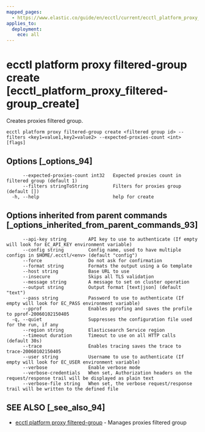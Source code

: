 ```yaml
---
mapped_pages:
  - https://www.elastic.co/guide/en/ecctl/current/ecctl_platform_proxy_filtered-group_create.html
applies_to:
  deployment:
    ece: all
---
```


# ecctl platform proxy filtered-group create [ecctl_platform_proxy_filtered-group_create]

Creates proxies filtered group.

```
ecctl platform proxy filtered-group create <filtered group id> --filters <key1=value1,key2=value2> --expected-proxies-count <int> [flags]
```


## Options [_options_94]

```
      --expected-proxies-count int32   Expected proxies count in filtered group (default 1)
      --filters stringToString         Filters for proxies group (default [])
  -h, --help                           help for create
```


## Options inherited from parent commands [_options_inherited_from_parent_commands_93]

```
      --api-key string        API key to use to authenticate (If empty will look for EC_API_KEY environment variable)
      --config string         Config name, used to have multiple configs in $HOME/.ecctl/<env> (default "config")
      --force                 Do not ask for confirmation
      --format string         Formats the output using a Go template
      --host string           Base URL to use
      --insecure              Skips all TLS validation
      --message string        A message to set on cluster operation
      --output string         Output format [text|json] (default "text")
      --pass string           Password to use to authenticate (If empty will look for EC_PASS environment variable)
      --pprof                 Enables pprofing and saves the profile to pprof-20060102150405
  -q, --quiet                 Suppresses the configuration file used for the run, if any
      --region string         Elasticsearch Service region
      --timeout duration      Timeout to use on all HTTP calls (default 30s)
      --trace                 Enables tracing saves the trace to trace-20060102150405
      --user string           Username to use to authenticate (If empty will look for EC_USER environment variable)
      --verbose               Enable verbose mode
      --verbose-credentials   When set, Authorization headers on the request/response trail will be displayed as plain text
      --verbose-file string   When set, the verbose request/response trail will be written to the defined file
```


## SEE ALSO [_see_also_94]

* [ecctl platform proxy filtered-group](/reference/ecctl_platform_proxy_filtered-group.md) - Manages proxies filtered group


